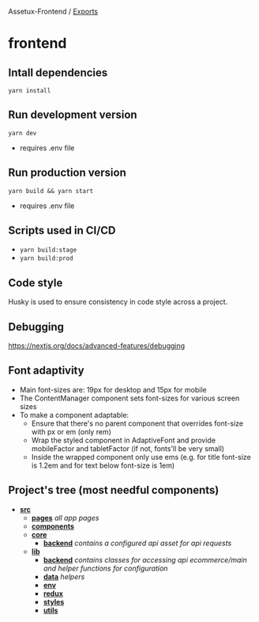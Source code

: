 Assetux-Frontend / [Exports](modules.md)

# frontend

## Intall dependencies

`yarn install`

## Run development version

`yarn dev`

- requires .env file

## Run production version

`yarn build && yarn start`

- requires .env file

## Scripts used in CI/CD

- `yarn build:stage`
- `yarn build:prod`

## Code style

Husky is used to ensure consistency in code style across a project.

## Debugging

https://nextjs.org/docs/advanced-features/debugging

## Font adaptivity

* Main font-sizes are: 19px for desktop and 15px for mobile
* The ContentManager component sets font-sizes for various screen sizes
* To make a component adaptable:
  * Ensure that there's no parent component that overrides font-size with px or em (only rem)
  * Wrap the styled component in AdaptiveFont and provide mobileFactor and tabletFactor (if not, fonts'll be very small)
  * Inside the wrapped component only use ems (e.g. for title font-size is 1.2em and for text below font-size is 1em)

## Project's tree (most needful components)
<!-- tree generated by markdown-notes-tree starts here -->

- [**src**](src)
    - [**pages**](src/pages) *all app pages*
    - [**components**](src/components)
    - [**core**](src/core)
        - [**backend**](src/core/backend) *contains a configured api asset for api requests*
    - [**lib**](src/lib)
        - [**backend**](src/lib/backend) *contains classes for accessing api ecommerce/main and helper functions for configuration*
        - [**data**](src/lib/data) *helpers*
        - [**env**](src/lib/env)
        - [**redux**](src/lib/redux)
        - [**styles**](src/lib/styles)
        - [**utils**](src/lib/utils)

<!-- tree generated by markdown-notes-tree ends here -->
